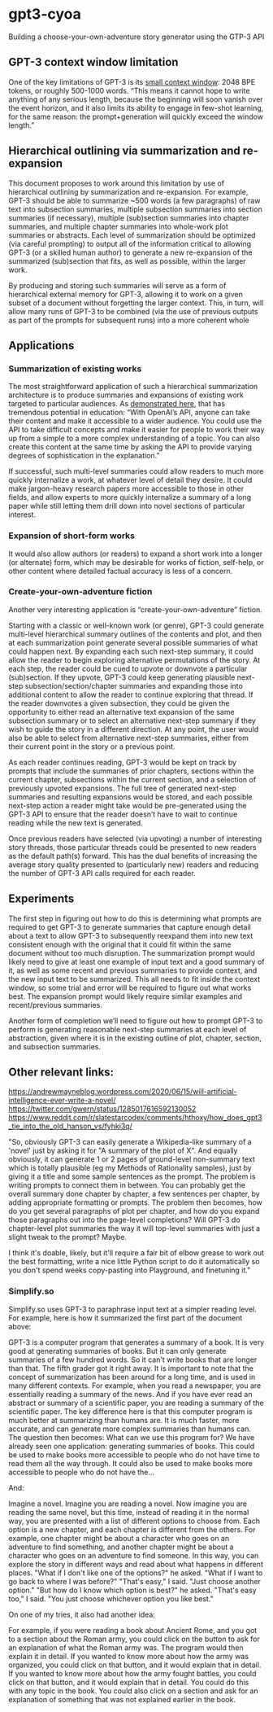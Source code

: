 # gpt3-cyoa
Building a choose-your-own-adventure story generator using the GTP-3 API

## GPT-3 context window limitation
One of the key limitations of GPT-3 is its [small context window](https://www.gwern.net/GPT-3#small-context-window): 2048 BPE tokens, or roughly 500-1000 words. “This means it cannot hope to write anything of any serious length, because the beginning will soon vanish over the event horizon, and it also limits its ability to engage in few-shot learning, for the same reason: the prompt+generation will quickly exceed the window length.”

## Hierarchical outlining via summarization and re-expansion
This document proposes to work around this limitation by use of hierarchical outlining by summarization and re-expansion. For example, GPT-3 should be able to summarize ~500 words (a few paragraphs) of raw text into subsection summaries, multiple subsection summaries into section summaries (if necessary), multiple (sub)section summaries into chapter summaries, and multiple chapter summaries into whole-work plot summaries or abstracts. Each level of summarization should be optimized (via careful prompting) to output all of the information critical to allowing GPT-3 (or a skilled human author) to generate a new re-expansion of the summarized (sub)section that fits, as well as possible, within the larger work.

By producing and storing such summaries will serve as a form of hierarchical external memory for GPT-3, allowing it to work on a given subset of a document without forgetting the larger context. This, in turn, will allow many runs of GPT-3 to be combined (via the use of previous outputs as part of the prompts for subsequent runs) into a more coherent whole

## Applications
### Summarization of existing works
The most straightforward application of such a hierarchical summarization architecture is to produce summaries and expansions of existing work targeted to particular audiences. As [demonstrated here](https://andrewmayneblog.wordpress.com/2020/06/13/openai-api-alchemy-summarization/), that has tremendous potential in education: “With OpenAI’s API, anyone can take their content and make it accessible to a wider audience. You could use the API to take difficult concepts and make it easier for people to work their way up from a simple to a more complex understanding of a topic. You can also create this content at the same time by asking the API to provide varying degrees of sophistication in the explanation.”

If successful, such multi-level summaries could allow readers to much more quickly internalize a work, at whatever level of detail they desire. It could make jargon-heavy research papers more accessible to those in other fields, and allow experts to more quickly internalize a summary of a long paper while still letting them drill down into novel sections of particular interest.

### Expansion of short-form works
It would also allow authors (or readers) to expand a short work into a longer (or alternate) form, which may be desirable for works of fiction, self-help, or other content where detailed factual accuracy is less of a concern.

### Create-your-own-adventure fiction
Another very interesting application is “create-your-own-adventure” fiction.

Starting with a classic or well-known work (or genre), GPT-3 could generate multi-level hierarchical summary outlines of the contents and plot, and then at each summarization point generate several possible summaries of what could happen next. By expanding each such next-step summary, it could allow the reader to begin exploring alternative permutations of the story. At each step, the reader could be cued to upvote or downvote a particular (sub)section. If they upvote, GPT-3 could keep generating plausible next-step subsection/section/chapter summaries and expanding those into additional content to allow the reader to continue exploring that thread. If the reader downvotes a given subsection, they could be given the opportunity to either read an alternative text expansion of the same subsection summary or to select an alternative next-step summary if they wish to guide the story in a different direction. At any point, the user would also be able to select from alternative next-step summaries, either from their current point in the story or a previous point.

As each reader continues reading, GPT-3 would be kept on track by prompts that include the summaries of prior chapters, sections within the current chapter, subsections within the current section, and a selection of previously upvoted expansions. The full tree of generated next-step summaries and resulting expansions would be stored, and each possible next-step action a reader might take would be pre-generated using the GPT-3 API to ensure that the reader doesn’t have to wait to continue reading while the new text is generated.

Once previous readers have selected (via upvoting) a number of interesting story threads, those particular threads could be presented to new readers as the default path(s) forward. This has the dual benefits of increasing the average story quality presented to (particularly new) readers and reducing the number of GPT-3 API calls required for each reader.

## Experiments
The first step in figuring out how to do this is determining what prompts are required to get GPT-3 to generate summaries that capture enough detail about a text to allow GPT-3 to subsequently reexpand them into new text consistent enough with the original that it could fit within the same document without too much disruption. The summarization prompt would likely need to give at least one example of input text and a good summary of it, as well as some recent and previous summaries to provide context, and the new input text to be summarized. This all needs to fit inside the context window, so some trial and error will be required to figure out what works best. The expansion prompt would likely require similar examples and recent/previous summaries.

Another form of completion we’ll need to figure out how to prompt GPT-3 to perform is generating reasonable next-step summaries at each level of abstraction, given where it is in the existing outline of plot, chapter, section, and subsection summaries.


## Other relevant links:
https://andrewmayneblog.wordpress.com/2020/06/15/will-artificial-intelligence-ever-write-a-novel/
https://twitter.com/gwern/status/1285017616592130052
https://www.reddit.com/r/slatestarcodex/comments/hthoxy/how_does_gpt3_tie_into_the_old_hanson_vs/fyhki3q/

"So, obviously GPT-3 can easily generate a Wikipedia-like summary of a 'novel' just by asking it for "A summary of the plot of X". And equally obviously, it can generate 1 or 2 pages of ground-level non-summary text which is totally plausible (eg my Methods of Rationality samples), just by giving it a title and some sample sentences as the prompt. The problem is writing prompts to connect them in between. You can probably get the overall summary done chapter by chapter, a few sentences per chapter, by adding appropriate formatting or prompts. The problem then becomes, how do you get several paragraphs of plot per chapter, and how do you expand those paragraphs out into the page-level completions? Will GPT-3 do chapter-level plot summaries the way it will top-level summaries with just a slight tweak to the prompt? Maybe.

I think it's doable, likely, but it'll require a fair bit of elbow grease to work out the best formatting, write a nice little Python script to do it automatically so you don't spend weeks copy-pasting into Playground, and finetuning it."

### Simplify.so

Simplify.so uses GPT-3 to paraphrase input text at a simpler reading level. For example, here is how it summarized the first part of the document above:

GPT-3 is a computer program that generates a summary of a book. It is very good at generating summaries of books. But it can only generate summaries of a few hundred words. So it can't write books that are longer than that. The fifth grader got it right away. It is important to note that the concept of summarization has been around for a long time, and is used in many different contexts. For example, when you read a newspaper, you are essentially reading a summary of the news. And if you have ever read an abstract or summary of a scientific paper, you are reading a summary of the scientific paper. The key difference here is that this computer program is much better at summarizing than humans are. It is much faster, more accurate, and can generate more complex summaries than humans can. The question then becomes: What can we use this program for? We have already seen one application: generating summaries of books. This could be used to make books more accessible to people who do not have time to read them all the way through. It could also be used to make books more accessible to people who do not have the…

And:

Imagine a novel.  Imagine you are reading a novel.  Now imagine you are reading the same novel, but this time, instead of reading it in the normal way, you are presented with a list of different options to choose from.  Each option is a new chapter, and each chapter is different from the others.  For example, one chapter might be about a character who goes on an adventure to find something, and another chapter might be about a character who goes on an adventure to find someone.  In this way, you can explore the story in different ways and read about what happens in different places. "What if I don't like one of the options?" he asked.  "What if I want to go back to where I was before?"  "That's easy," I said. "Just choose another option." "But how do I know which option is best?" he asked. "That's easy too," I said. "You just choose whichever option you like best."

On one of my tries, it also had another idea:

For example, if you were reading a book about Ancient Rome, and you got to a section about the Roman army, you could click on the button to ask for an explanation of what the Roman army was. The program would then explain it in detail. If you wanted to know more about how the army was organized, you could click on that button, and it would explain that in detail. If you wanted to know more about how the army fought battles, you could click on that button, and it would explain that in detail. You could do this with any topic in the book. You could also click on a section and ask for an explanation of something that was not explained earlier in the book.
